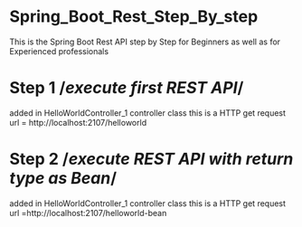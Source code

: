 # Spring_Boot_Rest_Step_By_step
This is the Spring Boot Rest API step by Step for Beginners as well as for Experienced professionals

# Step 1  /*execute first REST API*/
  added in HelloWorldController_1 controller class
  this is a HTTP get request
  url = http://localhost:2107/helloworld

# Step 2 /*execute REST API with return type as Bean*/
added in HelloWorldController_1 controller class
  this is a HTTP get request
  url =http://localhost:2107/helloworld-bean
